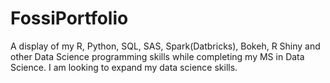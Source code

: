 # FossiPortfolio
A display of my R, Python, SQL, SAS, Spark(Datbricks), Bokeh, R Shiny and other Data Science programming skills while completing my MS in Data Science. I am looking to expand my data science skills. 
